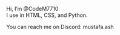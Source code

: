 Hi, I’m @CodeM7710 <br>
I use in HTML, CSS, and Python.

You can reach me on Discord: mustafa.ash

<!---
CodeM7710/CodeM7710 is a ✨ special ✨ repository because its `README.md` (this file) appears on your GitHub profile.
You can click the Preview link to take a look at your changes.
--->
